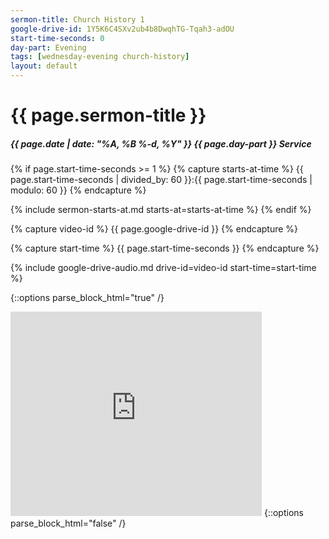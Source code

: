 ```yaml
---
sermon-title: Church History 1
google-drive-id: 1Y5K6C4SXv2ub4b8DwqhTG-Tqah3-adOU
start-time-seconds: 0
day-part: Evening
tags: [wednesday-evening church-history]
layout: default
---
```


# {{ page.sermon-title }}

##### {{ page.date | date: "%A, %B %-d, %Y" }} {{ page.day-part }} Service

{% if page.start-time-seconds >= 1 %}
{% capture starts-at-time %}
{{ page.start-time-seconds | divided_by: 60 }}:{{ page.start-time-seconds | modulo: 60 }}
{% endcapture %}

{% include sermon-starts-at.md starts-at=starts-at-time %}
{% endif %}

{% capture video-id %}
{{ page.google-drive-id }}
{% endcapture %}

{% capture start-time %}
{{ page.start-time-seconds }}
{% endcapture %}

{% include google-drive-audio.md drive-id=video-id start-time=start-time %}

{::options parse_block_html="true" /}
<iframe src="https://onedrive.live.com/embed?cid=19DF4E5D38A1B8EB&resid=19DF4E5D38A1B8EB%2146795&authkey=AIyXAKJlENHfA4w&em=2" width="402" height="327" frameborder="0" scrolling="no"></iframe>
{::options parse_block_html="false" /}
